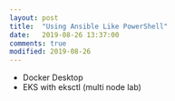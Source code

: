 ```yaml
---
layout: post
title:  "Using Ansible Like PowerShell"
date:   2019-08-26 13:37:00
comments: true
modified: 2019-08-26
---
```


* Docker Desktop
* EKS with eksctl (multi node lab)
